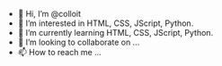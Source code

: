 - 👋 Hi, I’m @colloit
- 👀 I’m interested in HTML, CSS, JScript, Python.
- 🌱 I’m currently learning HTML, CSS, JScript, Python.
- 💞️ I’m looking to collaborate on ...
- 📫 How to reach me ...

<!---
colloit/colloit is a ✨ special ✨ repository because its `README.md` (this file) appears on your GitHub profile.
You can click the Preview link to take a look at your changes.
--->
